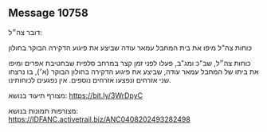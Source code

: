 ## Message 10758

דובר צה״ל:

כוחות צה"ל מיפו את בית המחבל עמאר עודה שביצע את פיגוע הדקירה הבוקר בחולון

כוחות צה״ל, שב"כ ומג"ב, פעלו לפני זמן קצר במרחב סלפית שבחטיבת אפרים ומיפו את ביתו של המחבל עמאר עודה, שביצע את פיגוע הדקירה בחולון הבוקר (א׳), בו נרצחו שני אזרחים ונפצעו אזרחים נוספים.
אין נפגעים לכוחותינו.

מצורף תיעוד בנושא: https://bit.ly/3WrDpyC

מצורפות תמונות בנושא: https://IDFANC.activetrail.biz/ANC0408202493282498

